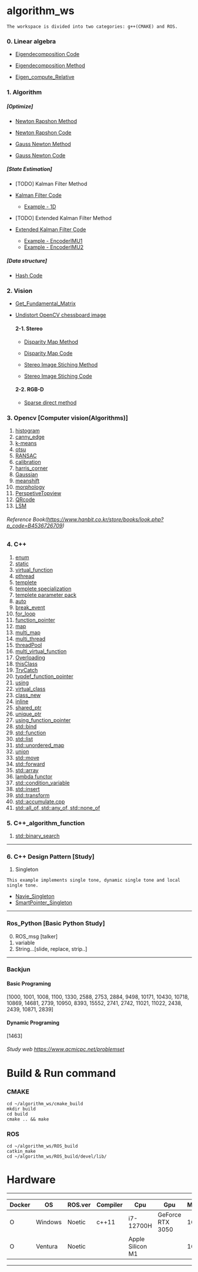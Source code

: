 # algorithm_ws
```
The workspace is divided into two categories: g++(CMAKE) and ROS.
```
### 0. Linear algebra
* [Eigendecomposition Code](https://github.com/ytam1208/algorithm_ws/blob/master/cmake_build/src/linear_algebra/eigendecomposition.cpp)
  
* [Eigendecomposition Method](https://yeonblog.tistory.com/25)

* [Eigen_compute_Relative](https://github.com/ytam1208/algorithm_ws/blob/master/cmake_build/src/linear_algebra/relative_pose.cpp)
  
### 1. Algorithm 
##### [Optimize]
* [Newton Rapshon Method](https://github.com/ytam1208/algorithm_ws/blob/master/README_dir/Newton_Rapshon_Method.md)

* [Newton Rapshon Code](https://github.com/ytam1208/algorithm_ws/blob/master/ROS_build/src/Algorithm/Algorithm_practice/src/Newton_Rapshon_Method.cpp)

* [Gauss Newton Method](https://github.com/ytam1208/algorithm_ws/blob/master/README_dir/Gauss-Newton_Method.md)

* [Gauss Newton Code](https://github.com/ytam1208/algorithm_ws/blob/master/ROS_build/src/Algorithm/Algorithm_practice/src/Gauss-Newton_Method.cpp)
  
##### [State Estimation]
* [TODO] Kalman Filter Method

* [Kalman Filter Code](https://github.com/ytam1208/algorithm_ws/blob/master/cmake_build/src/SLAM/kalmanFilter/KalmanFilter.hpp)
   * [Example - 1D](https://github.com/ytam1208/algorithm_ws/blob/master/cmake_build/src/SLAM/kalmanFilter/example/Kalman_example1.cpp)
 
* [TODO] Extended Kalman Filter Method

* [Extended Kalman Filter Code](https://github.com/ytam1208/algorithm_ws/blob/master/cmake_build/src/SLAM/kalmanFilter/Extended_kalmanFilter.hpp)
   * [Example - EncoderIMU1](https://github.com/ytam1208/algorithm_ws/blob/master/cmake_build/src/SLAM/kalmanFilter/example/EKF_example1.cpp)
   * [Example - EncoderIMU2](https://github.com/ytam1208/algorithm_ws/blob/master/cmake_build/src/SLAM/kalmanFilter/example/EKF_example2.cpp)
 
##### [Data structure]
* [Hash Code](https://github.com/ytam1208/algorithm_ws/blob/master/ROS_build/src/Algorithm/Algorithm_practice/src/Hash.cpp)

### 2. Vision
* [Get_Fundamental_Matrix](https://github.com/ytam1208/algorithm_ws/blob/master/ROS_build/src/Opencv/src/Vision/Stereo/Get_fundamental.cpp)

* [Undistort OpenCV chessboard image](https://github.com/ytam1208/algorithm_ws/blob/master/ROS_build/src/Opencv/src/Vision/Calibration/undistort.cpp)
  
  #### 2-1. Stereo
  * [Disparity Map Method](https://opalescent-potato-6fd.notion.site/1-Stereo-Matching-1d3b920783f6471babbde3edcd2c70d9)
  
  * [Disparity Map Code](https://github.com/ytam1208/algorithm_ws/blob/master/ROS_build/src/Opencv/src/Vision/Stereo/Get_disparity.cpp)
  
  * [Stereo Image Stiching Method](https://opalescent-potato-6fd.notion.site/Image-Stiching-Panorama-566abf7c1049442795eb5fd55da847b0)
  
  * [Stereo Image Stiching Code](https://github.com/ytam1208/algorithm_ws/blob/master/ROS_build/src/Opencv/src/Vision/Stereo/Stiching_image.cpp)

  #### 2-2. RGB-D
  * [Sparse direct method](https://github.com/ytam1208/algorithm_ws/blob/master/ROS_build/src/Opencv/src/Vision/RGB-D/Sparse_direct_method.cpp)

### 3. __Opencv__ [Computer vision(Algorithms)]
1. [histogram](https://github.com/ytam1208/algorithm_ws/blob/master/ROS_build/src/Opencv/src/opencv_alg/histogram.cpp)
2. [canny_edge](https://github.com/ytam1208/algorithm_ws/blob/master/ROS_build/src/Opencv/src/opencv_alg/canny_edge.cpp)
3. [k-means](https://github.com/ytam1208/algorithm_ws/blob/master/ROS_build/src/Opencv/src/opencv_alg/k-means.cpp)
4. [otsu](https://github.com/ytam1208/algorithm_ws/blob/master/ROS_build/src/Opencv/src/opencv_alg/otsu.cpp)
5. [RANSAC](https://github.com/ytam1208/algorithm_ws/blob/master/ROS_build/src/Opencv/src/opencv_alg/RANSAC.cpp)
6. [calibration](https://github.com/ytam1208/algorithm_ws/blob/master/ROS_build/src/Opencv/src/opencv_alg/calibration.cpp)
7. [harris_corner](https://github.com/ytam1208/algorithm_ws/blob/master/ROS_build/src/Opencv/src/opencv_alg/harris_corner.cpp)
8. [Gaussian](https://github.com/ytam1208/algorithm_ws/blob/master/ROS_build/src/Opencv/src/opencv_alg/Gaussian.cpp)
9. [meanshift](https://github.com/ytam1208/algorithm_ws/blob/master/ROS_build/src/Opencv/src/opencv_alg/meanshift.cpp)
10. [morphology](https://github.com/ytam1208/algorithm_ws/blob/master/ROS_build/src/Opencv/src/opencv_alg/morphology.cpp)
11. [PerspetiveTopview](https://github.com/ytam1208/algorithm_ws/blob/master/ROS_build/src/Opencv/src/opencv_alg/PerspectiveTopview.cpp)
12. [QRcode](https://github.com/ytam1208/algorithm_ws/blob/master/ROS_build/src/Opencv/src/opencv_alg/QRcode.cpp)
13. [LSM](https://github.com/ytam1208/algorithm_ws/blob/master/ROS_build/src/Opencv/src/opencv_alg/Linear-LSM.cpp)
###### Reference Book(https://www.hanbit.co.kr/store/books/look.php?p_code=B4536726709)

### 4. **C++**
1. [enum](https://github.com/ytam1208/algorithm_ws/blob/master/ROS_build/src/Practice/C_function/src/enum.cpp)
2. [static](https://github.com/ytam1208/algorithm_ws/blob/master/ROS_build/src/Practice/C_function/src/static.cpp)
3. [virtual_function](https://github.com/ytam1208/algorithm_ws/blob/master/ROS_build/src/Practice/C_function/src/virtual_function.cpp)
4. [pthread](https://github.com/ytam1208/algorithm_ws/blob/master/ROS_build/src/Practice/C_function/src/thread_ex.cpp)
5. [templete](https://github.com/ytam1208/algorithm_ws/blob/master/ROS_build/src/Practice/C_function/src/templete.cpp)
6. [templete specialization](https://github.com/ytam1208/algorithm_ws/blob/master/ROS_build/src/Practice/C_function/src/templete_specialization.cpp)
7. [templete parameter pack](https://github.com/ytam1208/algorithm_ws/blob/master/ROS_build/src/Practice/C_function/src/templete_parameter_pack.cpp)
8. [auto](https://github.com/ytam1208/algorithm_ws/blob/master/ROS_build/src/Practice/C_function/src/auto.cpp)
9. [break_event](https://github.com/ytam1208/algorithm_ws/blob/master/ROS_build/src/Practice/C_function/src/break_event.cpp)
10. [for_loop](https://github.com/ytam1208/algorithm_ws/blob/master/ROS_build/src/Practice/C_function/src/for_loop.cpp)
11. [function_pointer](https://github.com/ytam1208/algorithm_ws/blob/master/ROS_build/src/Practice/C_function/src/function_pointer.cpp)
12. [map](https://github.com/ytam1208/algorithm_ws/blob/master/ROS_build/src/Practice/C_function/src/map.cpp)
13. [multi_map](https://github.com/ytam1208/algorithm_ws/blob/master/ROS_build/src/Practice/C_function/src/multi_map.cpp)
14. [multi_thread](https://github.com/ytam1208/algorithm_ws/blob/master/ROS_build/src/Practice/C_function/src/multi_thread.cpp)
15. [threadPool](https://github.com/ytam1208/algorithm_ws/blob/master/ROS_build/src/Practice/C_function/src/threadpool.cpp)
16. [multi_virtual_function](https://github.com/ytam1208/algorithm_ws/blob/master/ROS_build/src/Practice/C_function/src/multi_virtual_function.cpp)
17. [Overloading](https://github.com/ytam1208/algorithm_ws/blob/master/ROS_build/src/Practice/C_function/src/Overloading.cpp)
18. [thisClass](https://github.com/ytam1208/algorithm_ws/blob/master/ROS_build/src/Practice/C_function/src/thisClass.cpp)
19. [TryCatch](https://github.com/ytam1208/algorithm_ws/blob/master/ROS_build/src/Practice/C_function/src/TryCatch.cpp)
20. [typdef_function_pointer](https://github.com/ytam1208/algorithm_ws/blob/master/ROS_build/src/Practice/C_function/src/typedef_pointer.cpp)
21. [using](https://github.com/ytam1208/algorithm_ws/blob/master/ROS_build/src/Practice/C_function/src/using.cpp)
22. [virtual_class](https://github.com/ytam1208/algorithm_ws/blob/master/cmake_build/src/virtual_class.cpp)
23. [class_new](https://github.com/ytam1208/algorithm_ws/blob/master/cmake_build/src/class_new.cpp)
24. [inline](https://github.com/ytam1208/algorithm_ws/blob/master/cmake_build/src/inline.cpp)
25. [shared_ptr](https://github.com/ytam1208/algorithm_ws/blob/master/cmake_build/src/shared_ptr.cpp)
26. [unique_ptr](https://github.com/ytam1208/algorithm_ws/blob/master/cmake_build/src/unique_ptr.cpp)
27. [using_function_pointer](https://github.com/ytam1208/algorithm_ws/blob/master/cmake_build/src/using_function_pointer.cpp)
28. [std::bind](https://github.com/ytam1208/algorithm_ws/blob/master/cmake_build/src/bind.cpp)
29. [std::function](https://github.com/ytam1208/algorithm_ws/blob/master/cmake_build/src/function.cpp)
30. [std::list](https://github.com/ytam1208/algorithm_ws/blob/master/cmake_build/src/list.cpp)
31. [std::unordered_map](https://github.com/ytam1208/algorithm_ws/blob/master/cmake_build/src/unordered_map.cpp)
32. [union](https://github.com/ytam1208/algorithm_ws/blob/master/cmake_build/src/union.cpp)
33. [std::move](https://github.com/ytam1208/algorithm_ws/blob/master/cmake_build/src/move.cpp)
34. [std::forward](https://github.com/ytam1208/algorithm_ws/blob/master/cmake_build/src/forward.cpp)
35. [std::array](https://github.com/ytam1208/algorithm_ws/blob/master/cmake_build/src/array.cpp)
36. [lambda functor](https://github.com/ytam1208/algorithm_ws/blob/master/cmake_build/src/lambda.cpp)
37. [std::condition_variable](https://github.com/ytam1208/algorithm_ws/blob/master/cmake_build/src/Multi_thread/condition_variable.cpp)
38. [std::insert](https://github.com/ytam1208/algorithm_ws/blob/master/ROS_build/src/Practice/C_function/src/Modern_Cplusplus/insert.cpp)
39. [std::transform](https://github.com/ytam1208/algorithm_ws/blob/master/ROS_build/src/Practice/C_function/src/Modern_Cplusplus/transform.cpp)
40. [std::accumulate.cpp](https://github.com/ytam1208/algorithm_ws/blob/master/ROS_build/src/Practice/C_function/src/Modern_Cplusplus/accumulate.cpp)
41. [std::all_of, std::any_of, std::none_of](https://github.com/ytam1208/algorithm_ws/blob/master/ROS_build/src/Practice/C_function/src/Modern_Cplusplus/of.cpp)
    
### 5. **C++_algorithm_function**
1. [std::binary_search](https://github.com/ytam1208/algorithm_ws/blob/master/cmake_build/src/binary_search.cpp)
---
### 6. **C++ Design Pattern** [Study]
1. Singleton
```
This example implements single tone, dynamic single tone and local single tone.
```
  * [Navie_Singleton](https://github.com/ytam1208/algorithm_ws/blob/master/cmake_build/src/Morden_Design/Naive_Singleton.cpp)
  * [SmartPointer_Singleton](https://github.com/ytam1208/algorithm_ws/blob/master/cmake_build/src/Morden_Design/Smart_Singleton.cpp)
  
---
### Ros_Python [Basic Python Study]
0. ROS_msg [talker]
1. variable
2. String...[slide, replace, strip..]

---
### Backjun
#### Basic Programing 
[1000, 1001, 1008, 1100, 1330, 2588, 2753, 2884, 9498, 10171, 10430, 10718, 10869, 14681, 2739, 10950, 8393, 15552, 2741, 2742, 11021, 11022, 2438, 2439, 10871, 2839]
#### Dynamic Programing 
[1463]
###### Study web https://www.acmicpc.net/problemset

# Build & Run command
### CMAKE
```
cd ~/algorithm_ws/cmake_build
mkdir build
cd build
cmake .. && make
```
### ROS
```
cd ~/algorithm_ws/ROS_build
catkin_make
cd ~/algorithm_ws/ROS_build/devel/lib/
```

# Hardware 
---
|Docker|OS|ROS.ver|Compiler|Cpu|Gpu|Memory|Device|
|------|------|---|---|---|---|---|---|
|O|Windows|Noetic|c++11|i7-12700H|GeForce RTX 3050|16G|Dell-XPS|
|O|Ventura|Noetic||Apple Silicon M1||16G|2021MAC-Pro 14|
---
